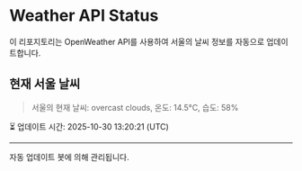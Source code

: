 
# Weather API Status

이 리포지토리는 OpenWeather API를 사용하여 서울의 날씨 정보를 자동으로 업데이트합니다.

## 현재 서울 날씨
> 서울의 현재 날씨: overcast clouds, 온도: 14.5°C, 습도: 58%

⏳ 업데이트 시간: 2025-10-30 13:20:21 (UTC)

---
자동 업데이트 봇에 의해 관리됩니다.
